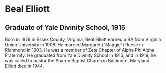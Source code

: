 # Beal Elliott
## Graduate of Yale Divinity School, 1915
Born in 1879 in Essex County, Virginia, Beal Elliott earned a BA from Virginia Union University in 1908. He married Margaret (“Maggie”) Reese in Richmond in 1903. He was a member of Zeta Chapter of Alpha Phi Alpha Fraternity. He graduated from Yale Divinity School in 1915, and  in 1919, he was called to pastor the Sharon Baptist Church in Baltimore, Maryland. Elliott died in 1944.
